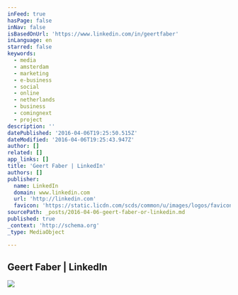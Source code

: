 ```yaml
---
inFeed: true
hasPage: false
inNav: false
isBasedOnUrl: 'https://www.linkedin.com/in/geertfaber'
inLanguage: en
starred: false
keywords:
  - media
  - amsterdam
  - marketing
  - e-business
  - social
  - online
  - netherlands
  - business
  - comingnext
  - project
description: ''
datePublished: '2016-04-06T19:25:50.515Z'
dateModified: '2016-04-06T19:25:43.947Z'
author: []
related: []
app_links: []
title: 'Geert Faber | LinkedIn'
authors: []
publisher:
  name: LinkedIn
  domain: www.linkedin.com
  url: 'http://linkedin.com'
  favicon: 'https://static.licdn.com/scds/common/u/images/logos/favicons/v1/favicon.ico'
sourcePath: _posts/2016-04-06-geert-faber-or-linkedin.md
published: true
_context: 'http://schema.org'
_type: MediaObject

---
```

<article style=""><h1>Geert Faber | LinkedIn</h1><img src="https://media.licdn.com/mpr/mpr/shrinknp_200_200/p/4/005/028/383/35260e9.jpg" /></article>